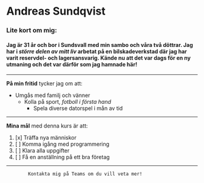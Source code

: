 # Andreas Sundqvist
### Lite kort om mig:

#### Jag är **31 år** och bor i **Sundsvall** med min sambo och våra två döttrar. Jag har i *större delen av mitt liv* arbetat på en bilskadeverkstad där jag har varit reservdel- och lagersansvarig. Kände nu att det var dags för en **ny utmaning** och det var därför som jag hamnade här!

---  
  
**På min fritid** tycker jag om att:  
*   Umgås med familj och vänner
    *   Kolla på sport, _fotboll i första hand_
        *   Spela diverse datorspel i mån av tid  
  
---

**Mina mål** med denna kurs är att:
1. [x] Träffa nya människor
2. [ ] Komma igång med programmering
3. [ ] Klara alla uppgifter
4. [ ] Få en anställning på ett bra företag

---

            Kontakta mig på Teams om du vill veta mer!



